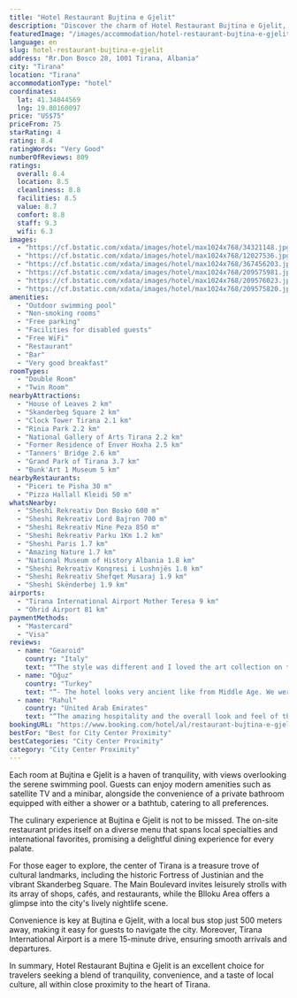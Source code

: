 ```yaml
---
title: "Hotel Restaurant Bujtina e Gjelit"
description: "Discover the charm of Hotel Restaurant Bujtina e Gjelit, a hidden gem located just 3 km from the bustling heart of Tirana."
featuredImage: "/images/accommodation/hotel-restaurant-bujtina-e-gjelit-34321148.jpg"
language: en
slug: hotel-restaurant-bujtina-e-gjelit
address: "Rr.Don Bosco 28, 1001 Tirana, Albania"
city: "Tirana"
location: "Tirana"
accommodationType: "hotel"
coordinates:
  lat: 41.34044569
  lng: 19.80160097
price: "US$75"
priceFrom: 75
starRating: 4
rating: 8.4
ratingWords: "Very Good"
numberOfReviews: 809
ratings:
  overall: 8.4
  location: 8.5
  cleanliness: 8.8
  facilities: 8.5
  value: 8.7
  comfort: 8.8
  staff: 9.3
  wifi: 6.3
images:
  - "https://cf.bstatic.com/xdata/images/hotel/max1024x768/34321148.jpg?k=c88ee22c5d1d3f48c0f904af9762e428dd0d8518d415c1f48a9ff4a5ee20ca4b&o=&hp=1"
  - "https://cf.bstatic.com/xdata/images/hotel/max1024x768/12027536.jpg?k=ba634124f289fad0b620586b06f2b802f215525a941a5106ea3ccf3798f59525&o=&hp=1"
  - "https://cf.bstatic.com/xdata/images/hotel/max1024x768/367456203.jpg?k=537f12a6995f2424a0969ddf45093651722590f32ccca2524fc92a94935e0ea7&o=&hp=1"
  - "https://cf.bstatic.com/xdata/images/hotel/max1024x768/209575981.jpg?k=8360e8916671269aa0edb76235dead5e120ec73ee3fd02e39db88801ac02cadc&o=&hp=1"
  - "https://cf.bstatic.com/xdata/images/hotel/max1024x768/209576023.jpg?k=b27ba8b615f76aa469dfcd00319325bb5e461eb5a08f11409ccb600bef933273&o=&hp=1"
  - "https://cf.bstatic.com/xdata/images/hotel/max1024x768/209575820.jpg?k=d109b0bdd104d224a1253b727c8267a83e13c54594a820c4a60e9f0648691551&o=&hp=1"
amenities:
  - "Outdoor swimming pool"
  - "Non-smoking rooms"
  - "Free parking"
  - "Facilities for disabled guests"
  - "Free WiFi"
  - "Restaurant"
  - "Bar"
  - "Very good breakfast"
roomTypes:
  - "Double Room"
  - "Twin Room"
nearbyAttractions:
  - "House of Leaves 2 km"
  - "Skanderbeg Square 2 km"
  - "Clock Tower Tirana 2.1 km"
  - "Rinia Park 2.2 km"
  - "National Gallery of Arts Tirana 2.2 km"
  - "Former Residence of Enver Hoxha 2.5 km"
  - "Tanners' Bridge 2.6 km"
  - "Grand Park of Tirana 3.7 km"
  - "Bunk'Art 1 Museum 5 km"
nearbyRestaurants:
  - "Piceri te Pisha 30 m"
  - "Pizza Hallall Kleidi 50 m"
whatsNearby:
  - "Sheshi Rekreativ Don Bosko 600 m"
  - "Sheshi Rekreativ Lord Bajron 700 m"
  - "Sheshi Rekreativ Mine Peza 850 m"
  - "Sheshi Rekreativ Parku 1Km 1.2 km"
  - "Sheshi Paris 1.7 km"
  - "Amazing Nature 1.7 km"
  - "National Museum of History Albania 1.8 km"
  - "Sheshi Rekreativ Kongresi i Lushnjës 1.8 km"
  - "Sheshi Rekreativ Shefqet Musaraj 1.9 km"
  - "Sheshi Skënderbej 1.9 km"
airports:
  - "Tirana International Airport Mother Teresa 9 km"
  - "Ohrid Airport 81 km"
paymentMethods:
  - "Mastercard"
  - "Visa"
reviews:
  - name: "Gearoid"
    country: "Italy"
    text: "“The style was different and I loved the art collection on the walls upstairs. Once you get oriented, it’s easy to get to Skanderbeg Square- straight all the way down Don Bosko and Mine Peza. The staff was helpful and I imagine the pool must be...”"
  - name: "Oğuz"
    country: "Turkey"
    text: "“- The hotel looks very ancient like from Middle Age. We were staying like in museum, I loved the decoration. - Location is 15 mins far away center by walking. You can park your car free in front of the hotel. - Room was so cozy. Maybe they can...”"
  - name: "Rahul"
    country: "United Arab Emirates"
    text: "“The amazing hospitality and the overall look and feel of the place ❤️ The manager is so well versed with handling guests and managing things. He served us with some of the best wines & food 😇 the evenings at this place is mesmerising 🥰”"
bookingURL: "https://www.booking.com/hotel/al/restaurant-bujtina-e-gjelit.en-gb.html?aid=8035640"
bestFor: "Best for City Center Proximity"
bestCategories: "City Center Proximity"
category: "City Center Proximity"
---
```


Each room at Bujtina e Gjelit is a haven of tranquility, with views overlooking the serene swimming pool. Guests can enjoy modern amenities such as satellite TV and a minibar, alongside the convenience of a private bathroom equipped with either a shower or a bathtub, catering to all preferences.

The culinary experience at Bujtina e Gjelit is not to be missed. The on-site restaurant prides itself on a diverse menu that spans local specialties and international favorites, promising a delightful dining experience for every palate.

For those eager to explore, the center of Tirana is a treasure trove of cultural landmarks, including the historic Fortress of Justinian and the vibrant Skanderbeg Square. The Main Boulevard invites leisurely strolls with its array of shops, cafés, and restaurants, while the Blloku Area offers a glimpse into the city's lively nightlife scene.

Convenience is key at Bujtina e Gjelit, with a local bus stop just 500 meters away, making it easy for guests to navigate the city. Moreover, Tirana International Airport is a mere 15-minute drive, ensuring smooth arrivals and departures.

In summary, Hotel Restaurant Bujtina e Gjelit is an excellent choice for travelers seeking a blend of tranquility, convenience, and a taste of local culture, all within close proximity to the heart of Tirana.